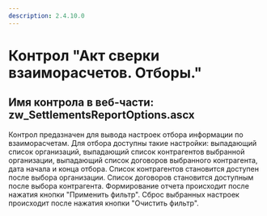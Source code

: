 ```yaml
---
description: 2.4.10.0
---
```


# Контрол "Акт сверки взаиморасчетов. Отборы."

## Имя контрола в веб-части: zw\_SettlementsReportOptions.ascx

Контрол предазначен для вывода настроек отбора информации по взаиморасчетам. Для отбора доступны такие настройки: выпадающий список организаций, выпадающий список контрагентов выбранной организации, выпадающий список договоров выбранного контрагента, дата начала и конца отбора. Список контрагентов становится доступен после выбора организации. Список договоров становится доступным после выбора контрагента. Формирование отчета происходит после нажатия кнопки "Применить фильтр". Сброс выбранных настроек происходит после нажатия кнопки "Очистить фильтр".

